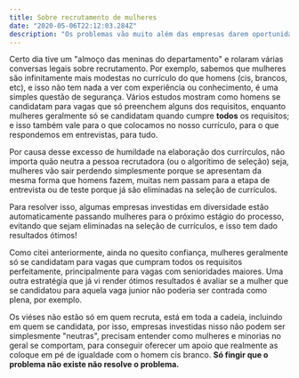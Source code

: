 ```yaml
---
title: Sobre recrutamento de mulheres
date: "2020-05-06T22:12:03.284Z"
description: "Os problemas vão muito além das empresas darem oportunidades. Por todas nossas inseguranças, a forma como nós nos expressamos é diferente da dos homens, e isso já os coloca na frente."
---
```


Certo dia tive um "almoço das meninas do departamento" e rolaram várias conversas legais sobre recrutamento. Por exemplo, sabemos que mulheres são infinitamente mais modestas no currículo do que homens (cis, brancos, etc), e isso não tem nada a ver com experiência ou conhecimento, é uma simples questão de segurança. Vários estudos mostram como homens se candidatam para vagas que só preenchem alguns dos requisitos, enquanto mulheres geralmente só se candidatam quando cumpre **todos** os requisitos; e isso também vale para o que colocamos no nosso currículo, para o que respondemos em entrevistas, para tudo.

Por causa desse excesso de humildade na elaboração dos currírculos, não importa quão neutra a pessoa recrutadora (ou o algorítimo de seleção) seja, mulheres vão sair perdendo simplesmente porque se apresentam da mesma forma que homens fazem, muitas nem passam para a etapa de entrevista ou de teste porque já são eliminadas na seleção de currículos.

Para resolver isso, algumas empresas investidas em diversidade estão automaticamente passando mulheres para o próximo estágio do processo, evitando que sejam eliminadas na seleção de currículos, e isso tem dado resultados ótimos!

Como citei anteriormente, ainda no quesito confiança, mulheres geralmente só se candidatam para vagas que cumpram todos os requisitos perfeitamente, principalmente para vagas com senioridades maiores. Uma outra estratégia que já vi render ótimos resultados é avaliar se a mulher que se candidatou para aquela vaga junior não poderia ser contrada como plena, por exemplo.

Os viéses não estão só em quem recruta, está em toda a cadeia, incluindo em quem se candidata, por isso, empresas investidas nisso não podem ser simplesmente "neutras", precisam entender como mulheres e minorias no geral se comportam, para conseguir oferecer um apoio que realmente as coloque em pé de igualdade com o homem cis branco. **Só fingir que o problema não existe não resolve o problema.**

